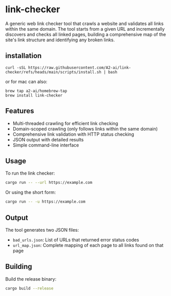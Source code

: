 link-checker
============

A generic web link checker tool that crawls a website and validates all links within the same domain. The tool starts from a given URL and incrementally discovers and checks all linked pages, building a comprehensive map of the site's link structure and identifying any broken links.

## installation

```
curl -sSL https://raw.githubusercontent.com/A2-ai/link-checker/refs/heads/main/scripts/install.sh | bash
```

or for mac can also:

```
brew tap a2-ai/homebrew-tap
brew install link-checker
```

## Features

- Multi-threaded crawling for efficient link checking
- Domain-scoped crawling (only follows links within the same domain)
- Comprehensive link validation with HTTP status checking
- JSON output with detailed results
- Simple command-line interface

## Usage

To run the link checker:

```bash
cargo run -- --url https://example.com
```

Or using the short form:

```bash
cargo run -- -u https://example.com
```

## Output

The tool generates two JSON files:
- `bad_urls.json`: List of URLs that returned error status codes
- `url_map.json`: Complete mapping of each page to all links found on that page

## Building

Build the release binary:

```bash
cargo build --release
```
